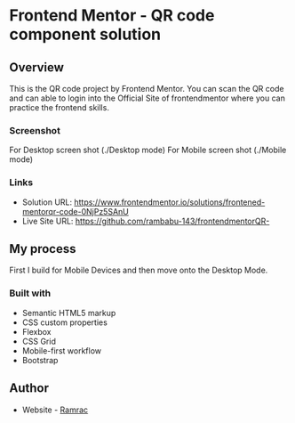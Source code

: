 # Frontend Mentor - QR code component solution
## Overview
  This is the QR code project by Frontend Mentor. You can scan the QR code and can able to login into the Official Site of frontendmentor where you can practice the frontend skills.
### Screenshot
For Desktop screen shot (./Desktop mode)
For Mobile screen shot (./Mobile mode)

### Links

- Solution URL: https://www.frontendmentor.io/solutions/frontened-mentorqr-code-0NjPz5SAnU
- Live Site URL: https://github.com/rambabu-143/frontendmentorQR-

## My process
First I build for Mobile Devices and then move onto the Desktop Mode.

### Built with

- Semantic HTML5 markup
- CSS custom properties
- Flexbox
- CSS Grid
- Mobile-first workflow
- Bootstrap

## Author
- Website - [Ramrac](https://rambabu-143.github.io/My-portfolio/)


